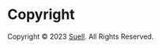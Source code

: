 # Copyright

Copyright &copy; 2023 [Suell](https://www.suell.org/ "Suell website"). All Rights Reserved.
